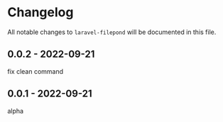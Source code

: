# Changelog

All notable changes to `laravel-filepond` will be documented in this file.

## 0.0.2 - 2022-09-21

fix clean command

## 0.0.1 - 2022-09-21

alpha
